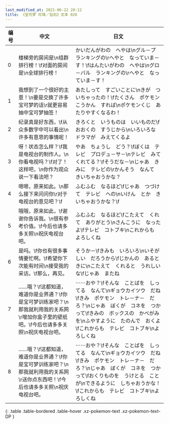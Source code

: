 ```yaml
---
last_modified_at: 2021-06-22 20:12
title: 《宝可梦 珍珠／钻石》文本 026
---
```

| 编号 | 中文 | 日文 |
| ---- | ---- | ---- |
| 0 | 楼梯旁的房间是\n组群排行榜！\f对面的房间是\n全球排行榜！ | かいだんがわの　へやは\nグル－プ　ランキングの\rへやと　なっていま－す！\fはんたいがわの　へやは\nグロ－バル　ランキングの\rへやと　なっていま－す！ |
| 1 | 我想到了一个很好的主意！\n要是交换了许多宝可梦的话\r就更容易抽中宝可梦抽签！ | あたしって　すごいことに\nきが　ついちゃったの！\fたくさん　ポケモンこうかん　すれば\nポケモンくじ　あたりやすくなるわ！ |
| 2 | 纪录真是好东西，\f从众多数字中可以看出\n许多有意思的事情呢！ | きろくと　いうものは　いいものだ\fおおくの　すうじから\nいろいろな　ドラマが　みえてくるよ |
| 3 | 呀！状态怎么样？\f我是电视台的制作人。\n你看电视吗？\f对了！这样吧，\n你作为观众说一下看法吧？ | やあ　ちょうし　どう？\fぼくは　テレビ　プロデュ－サ－\nテレビ　みてくれてる？\fそうだな－\nじゃあ　きみに　テレビの\rかんそう　なんて　きいちゃおうかな？ |
| 4 | 嗯嗯，原来如此。\n那么接下来问问你\r对于电视台的意见吧？\f | ふむふむ　なるほど\fじゃあ　つづけて　テレビ　への\nいけん　とか　きいちゃおうかな？\f |
| 5 | 哦哦，原来如此，\f谢谢你告诉我。\n很有参考价值。\f今后也请多多关照\n祝庆电视台吧。 | ふむふむ　なるほど\fこたえて　くれて　ありがとう\nさんこうに　なったよ\fテレビ　コトブキ\nこれからも　よろしくね |
| 6 | 是吗。\f你也有很多事情要忙啊。\f希望你下次能有时间\n接受我的采访。\f那么，再见。 | そうか－\fきみも　いろいろ\nいそがしい　だろうから\fじかんの　あるときに\nこたえて　くれると　うれしいな\fじゃあ　またね |
| 7 | ……哦？\f这都知道，难道你是业界通？\f你是宝可梦训练家吧？\n那我就利用我的关系网\r增加你盒子里的壁纸吧。\f今后也请多多关照\n祝庆电视台吧。 | ⋯⋯おや？\fそんな　ことばを　しってる　なんて\nギョウカイツウ　だね\fきみ　ポケモン　トレ－ナ－　だろ？\nじゃあ　ぼくが　コネを　つかって\fきみの　ボックスの　かべがみを\nふやすように　たのんで　おくよ\fこれからも　テレビ　コトブキ\nよろしくね |
| 8 | ……哦？\f这都知道，难道你是业界通？\f你是宝可梦训练家吧？\n那我就利用我的关系网\r送你点东西吧！\f今后也请多多关照\n祝庆电视台吧。 | ⋯⋯おや？\fそんな　ことばを　しってる　なんて\nギョウカイツウ　だね\fきみ　ポケモン　トレ－ナ－　だろ？\nじゃあ　ぼくが　コネを　つかって\fおくりものを　うけとる　ことが\nできるように　しちゃおうかな！\fこれからも　テレビ　コトブキ\nよろしくね |
{: .table .table-bordered .table-hover .xz-pokemon-text .xz-pokemon-text-DP }